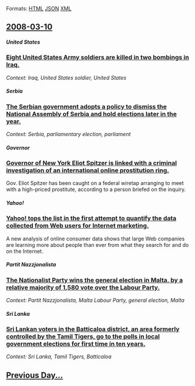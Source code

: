
Formats: [HTML](2008/03/10/index.html)  [JSON](2008/03/10/index.json)  [XML](2008/03/10/index.xml)  

## [2008-03-10](/news/2008/03/10/index.md)

##### United States
### [ Eight United States Army soldiers are killed in two bombings in Iraq. ](/news/2008/03/10/eight-united-states-army-soldiers-are-killed-in-two-bombings-in-iraq.md)
_Context: Iraq, United States soldier, United States_

##### Serbia
### [ The Serbian government adopts a policy to dismiss the National Assembly of Serbia and hold elections later in the year. ](/news/2008/03/10/the-serbian-government-adopts-a-policy-to-dismiss-the-national-assembly-of-serbia-and-hold-elections-later-in-the-year.md)
_Context: Serbia, parliamentary election, parliament_

##### Governor
### [ Governor of New York Eliot Spitzer is linked with a criminal investigation of an international online prostitution ring. ](/news/2008/03/10/governor-of-new-york-eliot-spitzer-is-linked-with-a-criminal-investigation-of-an-international-online-prostitution-ring.md)
Gov. Eliot Spitzer has been caught on a federal wiretap arranging to meet with a high-priced prostitute, according to a person briefed on the inquiry.

##### Yahoo!
### [ Yahoo! tops the list in the first attempt to quantify the data collected from Web users for Internet marketing. ](/news/2008/03/10/yahoo-tops-the-list-in-the-first-attempt-to-quantify-the-data-collected-from-web-users-for-internet-marketing.md)
A new analysis of online consumer data shows that large Web companies are learning more about people than ever from what they search for and do on the Internet.

##### Partit Nazzjonalista
### [ The Nationalist Party wins the general election in Malta, by a relative majority of 1,580 vote over the Labour Party. ](/news/2008/03/10/the-nationalist-party-wins-the-general-election-in-malta-by-a-relative-majority-of-1-580-vote-over-the-labour-party.md)
_Context: Partit Nazzjonalista, Malta Labour Party, general election, Malta_

##### Sri Lanka
### [ Sri Lankan voters in the Batticaloa district, an area formerly controlled by the Tamil Tigers, go to the polls in local government elections for first time in ten years. ](/news/2008/03/10/sri-lankan-voters-in-the-batticaloa-district-an-area-formerly-controlled-by-the-tamil-tigers-go-to-the-polls-in-local-government-election.md)
_Context: Sri Lanka, Tamil Tigers, Batticaloa_

## [Previous Day...](/news/2008/03/9/index.md)

